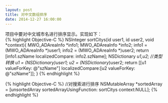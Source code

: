 ```yaml
---
layout: post
title: 对中文数组排序
date: 2014-12-27 16:00:00
---
```


项目中要对中文城市名进行排序显示。实现如下：<br/>
{% highlight Objective-C %}
NSInteger sortCitys(id user1, id user2, void *context){
    MWO_ADAreaInfo *info1;
    MWO_ADAreaInfo *info2;
    info1 = (MWO_ADAreaInfo *)user1;
    info2 = (MWO_ADAreaInfo *)user2;
    return  [info1.szName localizedCompare: info2.szName];
    NSDictionary *u1,*u2;
    //类型转换
    u1 = (NSDictionary*)user1;
    u2 = (NSDictionary*)user2;
    return  [[u1 valueForKey: @"szName"] localizedCompare:[u2 valueForKey: @"szName"]];
}
{% endhighlight %}

{% highlight Objective-C %}
//对搜索进行排序
NSMutableArray *sortedArray = [unsortedArray sortedArrayUsingFunction: sortCitys context:NULL];
{% endhighlight %}